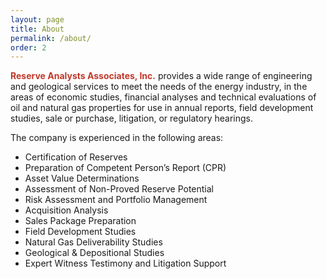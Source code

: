 ```yaml
---
layout: page
title: About
permalink: /about/
order: 2
---
```

<span style="color:#c0392b">**__Reserve Analysts Associates, Inc.__**</span> provides a wide range of engineering and geological services to meet the needs of the energy industry, in the areas of economic studies, financial analyses and technical evaluations of oil and natural gas properties for use in annual reports, field development studies, sale or purchase, litigation, or regulatory hearings.

The company is experienced in the following areas:
- Certification of Reserves 
- Preparation of Competent Person’s Report (CPR) 
- Asset Value Determinations 
- Assessment of Non-Proved Reserve Potential 
- Risk Assessment and Portfolio Management 
- Acquisition Analysis 
- Sales Package Preparation 
- Field Development Studies 
- Natural Gas Deliverability Studies 
- Geological & Depositional Studies 
- Expert Witness Testimony and Litigation Support
